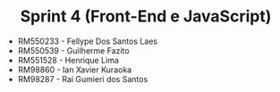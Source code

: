 <h1 align="center"> Sprint 4 (Front-End e JavaScript) </h1>

<ul> 
  <li> RM550233 - Fellype Dos Santos Laes </li>
  <li> RM550539 - Guilherme Fazito </li>
  <li> RM551528 - Henrique Lima </li>
  <li> RM98860 - Ian Xavier Kuraoka </li>
  <li> RM98287 - Raí Gumieri dos Santos </li>
</ul>
